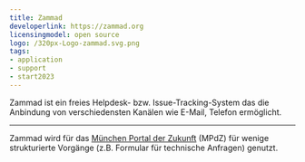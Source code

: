 ```yaml
---
title: Zammad
developerlink: https://zammad.org
licensingmodel: open source
logo: /320px-Logo-zammad.svg.png
tags:
- application
- support
- start2023
---
```

Zammad ist ein freies Helpdesk- bzw. Issue-Tracking-System das die Anbindung von verschiedensten Kanälen wie E-Mail, Telefon ermöglicht.

---

Zammad wird für das [München Portal der Zukunft](https://radar.muenchen.digital/project/Digital-Government/M%C3%BCnchen-Portal-der-Zukunft.html) (MPdZ) für wenige strukturierte Vorgänge (z.B. Formular für technische Anfragen) genutzt.
